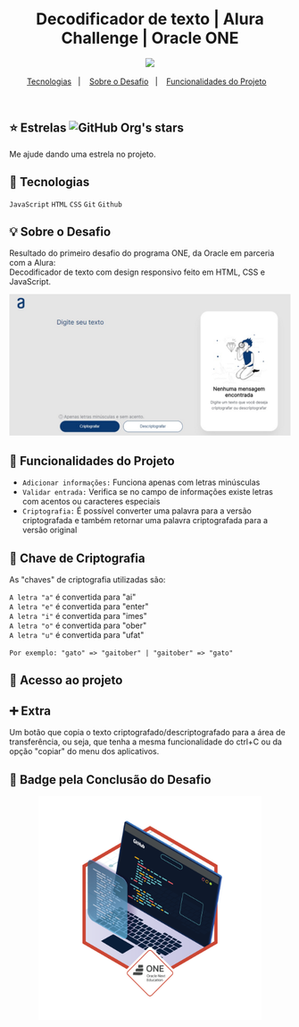 <h1 align="center">Decodificador de texto | Alura Challenge | Oracle ONE</h1>

<p align="center">
<img loading="lazy" src="http://img.shields.io/static/v1?label=STATUS&message=EM%20DESENVOLVIMENTO&color=GREEN&style=for-the-badge"/>
</p>
  
<p align="center">
  <a href="#-tecnologias">Tecnologias</a>&nbsp;&nbsp;&nbsp;|&nbsp;&nbsp;&nbsp;
  <a href="#-sobre-o-desafio">Sobre o Desafio</a>&nbsp;&nbsp;&nbsp;|&nbsp;&nbsp;&nbsp;
  <a href="#-funcionalidades-do-projeto">Funcionalidades do Projeto</a>&nbsp;&nbsp;&nbsp;
</p>

<br>

## ⭐ Estrelas ![GitHub Org's stars](https://img.shields.io/github/stars/raypher)

 Me ajude dando uma estrela no projeto.

## 🚀 Tecnologias

`JavaScript` 
`HTML`
`CSS`
`Git`
`Github`

## 💡 Sobre o Desafio

Resultado do primeiro desafio do programa ONE, da Oracle em parceria com a Alura: <br>
Decodificador de texto com design responsivo feito em HTML, CSS e JavaScript.

<p align="center" >
     <img width="600" heigth="600" src="https://github.com/Raypher/Decodificador-de-Texto/blob/main/assets/img/Captura-de-tela.jpg">
</p>

## 🔨 Funcionalidades do Projeto

- `Adicionar informações:` Funciona apenas com letras minúsculas
- `Validar entrada:` Verifica se no campo de informações existe letras com acentos ou caracteres especiais
- `Criptografia:` É possível converter uma palavra para a versão criptografada e também retornar uma palavra criptografada para a versão original

🔐 Chave de Criptografia
---

As "chaves" de criptografia utilizadas são:<br>

`A letra "a"` é convertida para "ai"<br>
`A letra "e"` é convertida para "enter"<br>
`A letra "i"` é convertida para "imes"<br>
`A letra "o"` é convertida para "ober"<br>
`A letra "u"` é convertida para "ufat"<br>

`Por exemplo: "gato" => "gaitober" | "gaitober" => "gato"`

## 📁 Acesso ao projeto

➕ Extra
---
Um botão que copia o texto criptografado/descriptografado para a área de transferência, ou seja, que tenha a mesma funcionalidade do ctrl+C ou da opção "copiar" do menu dos aplicativos. 

📛 Badge pela Conclusão do Desafio
---
<p align="center">
     <img width="400" heigth="400" src="https://github.com/Raypher/Decodificador-de-Texto/blob/main/assets/img/badge-challenge-1.png">
</p>
